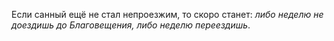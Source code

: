 Если санный ещё не стал непроезжим, то скоро станет: _либо неделю не доездишь до Благовещения, либо неделю переездишь_.